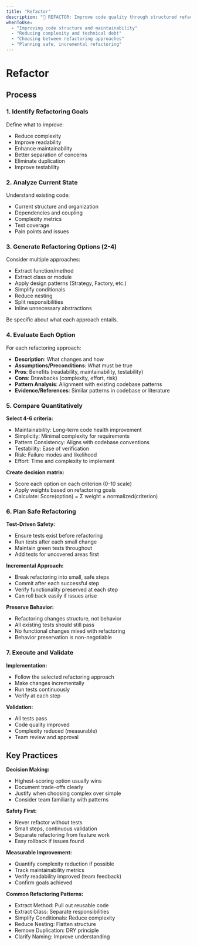 ```yaml
---
title: "Refactor"
description: "🔧 REFACTOR: Improve code quality through structured refactoring analysis"
whenToUse:
  - "Improving code structure and maintainability"
  - "Reducing complexity and technical debt"
  - "Choosing between refactoring approaches"
  - "Planning safe, incremental refactoring"
---
```


# Refactor

## Process

### 1. Identify Refactoring Goals
Define what to improve:
- Reduce complexity
- Improve readability
- Enhance maintainability
- Better separation of concerns
- Eliminate duplication
- Improve testability

### 2. Analyze Current State
Understand existing code:
- Current structure and organization
- Dependencies and coupling
- Complexity metrics
- Test coverage
- Pain points and issues

### 3. Generate Refactoring Options (2-4)
Consider multiple approaches:
- Extract function/method
- Extract class or module
- Apply design patterns (Strategy, Factory, etc.)
- Simplify conditionals
- Reduce nesting
- Split responsibilities
- Inline unnecessary abstractions

Be specific about what each approach entails.

### 4. Evaluate Each Option

For each refactoring approach:
- **Description**: What changes and how
- **Assumptions/Preconditions**: What must be true
- **Pros**: Benefits (readability, maintainability, testability)
- **Cons**: Drawbacks (complexity, effort, risk)
- **Pattern Analysis**: Alignment with existing codebase patterns
- **Evidence/References**: Similar patterns in codebase or literature

### 5. Compare Quantitatively

**Select 4-6 criteria:**
- Maintainability: Long-term code health improvement
- Simplicity: Minimal complexity for requirements
- Pattern Consistency: Aligns with codebase conventions
- Testability: Ease of verification
- Risk: Failure modes and likelihood
- Effort: Time and complexity to implement

**Create decision matrix:**
- Score each option on each criterion (0-10 scale)
- Apply weights based on refactoring goals
- Calculate: Score(option) = Σ weight × normalized(criterion)

### 6. Plan Safe Refactoring

**Test-Driven Safety:**
- Ensure tests exist before refactoring
- Run tests after each small change
- Maintain green tests throughout
- Add tests for uncovered areas first

**Incremental Approach:**
- Break refactoring into small, safe steps
- Commit after each successful step
- Verify functionality preserved at each step
- Can roll back easily if issues arise

**Preserve Behavior:**
- Refactoring changes structure, not behavior
- All existing tests should still pass
- No functional changes mixed with refactoring
- Behavior preservation is non-negotiable

### 7. Execute and Validate

**Implementation:**
- Follow the selected refactoring approach
- Make changes incrementally
- Run tests continuously
- Verify at each step

**Validation:**
- All tests pass
- Code quality improved
- Complexity reduced (measurable)
- Team review and approval

## Key Practices

**Decision Making:**
- Highest-scoring option usually wins
- Document trade-offs clearly
- Justify when choosing complex over simple
- Consider team familiarity with patterns

**Safety First:**
- Never refactor without tests
- Small steps, continuous validation
- Separate refactoring from feature work
- Easy rollback if issues found

**Measurable Improvement:**
- Quantify complexity reduction if possible
- Track maintainability metrics
- Verify readability improved (team feedback)
- Confirm goals achieved

**Common Refactoring Patterns:**
- Extract Method: Pull out reusable code
- Extract Class: Separate responsibilities
- Simplify Conditionals: Reduce complexity
- Reduce Nesting: Flatten structure
- Remove Duplication: DRY principle
- Clarify Naming: Improve understanding
